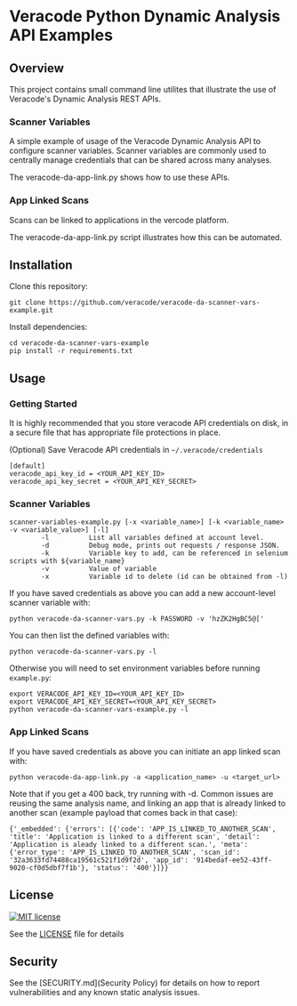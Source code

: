 # Veracode Python Dynamic Analysis API Examples

## Overview

This project contains small command line utilites that illustrate the use of Veracode's Dynamic Analysis REST APIs.

### Scanner Variables

A simple example of usage of the Veracode Dynamic Analysis API to configure scanner variables. Scanner variables are commonly used to centrally manage credentials that can be shared across many analyses.

The veracode-da-app-link.py shows how to use these APIs.

### App Linked Scans

Scans can be linked to applications in the vercode platform.  

The veracode-da-app-link.py script illustrates how this can be automated.

## Installation

Clone this repository:

    git clone https://github.com/veracode/veracode-da-scanner-vars-example.git

Install dependencies:

    cd veracode-da-scanner-vars-example
    pip install -r requirements.txt

## Usage

### Getting Started

It is highly recommended that you store veracode API credentials on disk, in a secure file that has 
appropriate file protections in place.

(Optional) Save Veracode API credentials in `~/.veracode/credentials`

    [default]
    veracode_api_key_id = <YOUR_API_KEY_ID>
    veracode_api_key_secret = <YOUR_API_KEY_SECRET>

### Scanner Variables

    scanner-variables-example.py [-x <variable_name>] [-k <variable_name> -v <variable_value>] [-l]
            -l          List all variables defined at account level.
            -d          Debug mode, prints out requests / response JSON.
            -k          Variable key to add, can be referenced in selenium scripts with ${variable_name}
            -v          Value of variable
            -x          Variable id to delete (id can be obtained from -l)

If you have saved credentials as above you can add a new account-level scanner
variable with:

    python veracode-da-scanner-vars.py -k PASSWORD -v 'hzZK2HgBC5@['
    
You can then list the defined variables with:

    python veracode-da-scanner-vars.py -l

Otherwise you will need to set environment variables before running `example.py`:

    export VERACODE_API_KEY_ID=<YOUR_API_KEY_ID>
    export VERACODE_API_KEY_SECRET=<YOUR_API_KEY_SECRET>
    python veracode-da-scanner-vars-example.py -l

### App Linked Scans

If you have saved credentials as above you can initiate an app linked scan with:

    python veracode-da-app-link.py -a <application_name> -u <target_url>

Note that if you get a 400 back, try running with -d.  Common issues are reusing the same analysis name, and linking an app that is already linked to another scan (example payload that comes back in that case):

    {'_embedded': {'errors': [{'code': 'APP_IS_LINKED_TO_ANOTHER_SCAN', 'title': 'Application is linked to a different scan', 'detail': 'Application is aleady linked to a different scan.', 'meta': {'error_type': 'APP_IS_LINKED_TO_ANOTHER_SCAN', 'scan_id': '32a3633fd74488ca19561c521f1d9f2d', 'app_id': '914bedaf-ee52-43ff-9020-cf0d5dbf7f1b'}, 'status': '400'}]}}


## License

[![MIT license](https://img.shields.io/badge/License-MIT-blue.svg)](LICENSE)

See the [LICENSE](LICENSE) file for details

## Security 

See the [SECURITY.md](Security Policy) for details on how to report vulnerabilities and any known static analysis issues.
